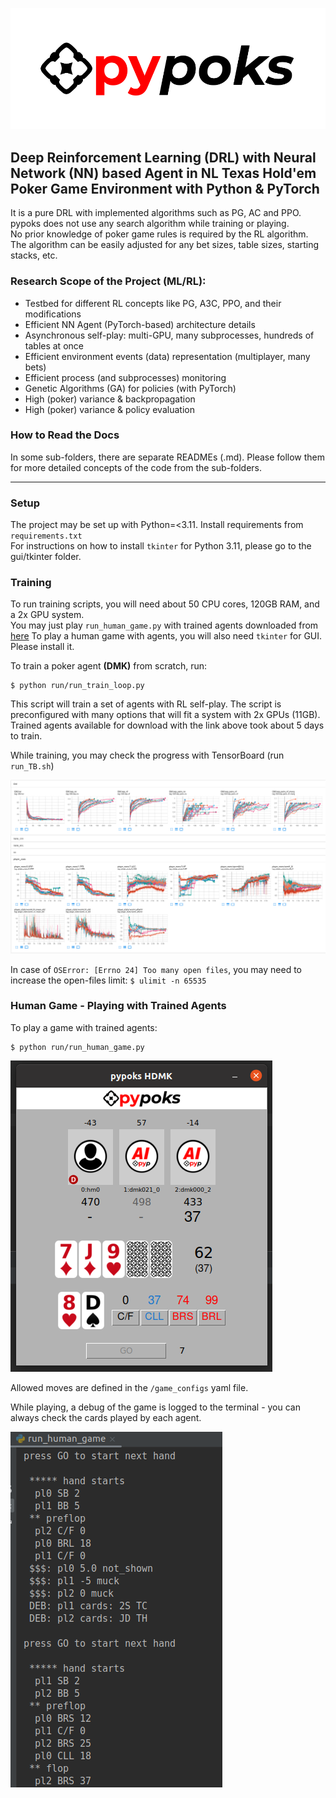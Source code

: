 <!--SKIP_FIX-->
![](images/pypoks_logo.png)

## Deep Reinforcement Learning (DRL) with Neural Network (NN) based Agent in NL Texas Hold'em Poker Game Environment with Python & PyTorch

It is a pure DRL with implemented algorithms such as PG, AC and PPO.<br>
pypoks does not use any search algorithm while training or playing.<br>
No prior knowledge of poker game rules is required by the RL algorithm.<br>
The algorithm can be easily adjusted for any bet sizes, table sizes, starting stacks, etc.

### Research Scope of the Project (ML/RL):
- Testbed for different RL concepts like PG, A3C, PPO, and their modifications
- Efficient NN Agent (PyTorch-based) architecture details
- Asynchronous self-play: multi-GPU, many subprocesses, hundreds of tables at once
- Efficient environment events (data) representation (multiplayer, many bets)
- Efficient process (and subprocesses) monitoring
- Genetic Algorithms (GA) for policies (with PyTorch)
- High (poker) variance & backpropagation
- High (poker) variance & policy evaluation

### How to Read the Docs

In some sub-folders, there are separate READMEs (.md). Please follow them for more detailed concepts
of the code from the sub-folders. 

---
### Setup

The project may be set up with Python=<3.11. Install requirements from `requirements.txt`<br>
For instructions on how to install `tkinter` for Python 3.11, please go to the gui/tkinter folder.

### Training

To run training scripts, you will need about 50 CPU cores, 120GB RAM, and a 2x GPU system.<br>
You may just play `run_human_game.py` with trained agents downloaded from [here](https://drive.google.com/file/d/1e4QEdch2SVgloQjSNzftAohn_Y_lji-U/view?usp=sharing)
To play a human game with agents, you will also need `tkinter` for GUI. Please install it.

To train a poker agent **(DMK)** from scratch, run:

```
$ python run/run_train_loop.py
```

This script will train a set of agents with RL self-play. The script is preconfigured with many options that will fit a system with 2x GPUs (11GB).
Trained agents available for download with the link above took about 5 days to train.<br>

While training, you may check the progress with TensorBoard (run `run_TB.sh`)

![](images/pypoksTB.png)

In case of `OSError: [Errno 24] Too many open files`, you may need to increase the open-files limit: `$ ulimit -n 65535`

### Human Game - Playing with Trained Agents

To play a game with trained agents:
```
$ python run/run_human_game.py
```
![](images/pypoks_HDMK.png)

Allowed moves are defined in the ```/game_configs``` yaml file.

While playing, a debug of the game is logged to the terminal - you can always check the cards played by each agent.

![](images/terminal_HDMK.png)